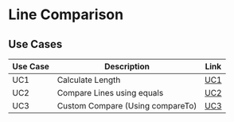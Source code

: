 # Line Comparison

## Use Cases

| Use Case | Description | Link |
|----------|-------------|------|
| UC1 | Calculate Length | [UC1](https://github.com/aDHIxx/LineComparison/blob/UC1_Generate_Line_and_Calc_Length/lineComparison/src/lineComp.java) |
| UC2 | Compare Lines using equals | [UC2](https://github.com/aDHIxx/LineComparison/blob/UC2_Check_Line_Equals/lineComparison/src/lineComp.java) |
| UC3 | Custom Compare (Using compareTo) | [UC3](https://github.com/aDHIxx/LineComparison/blob/UC3_Lines_Equal_Using_Compare_To/lineComparison/src/lineComp.java) |